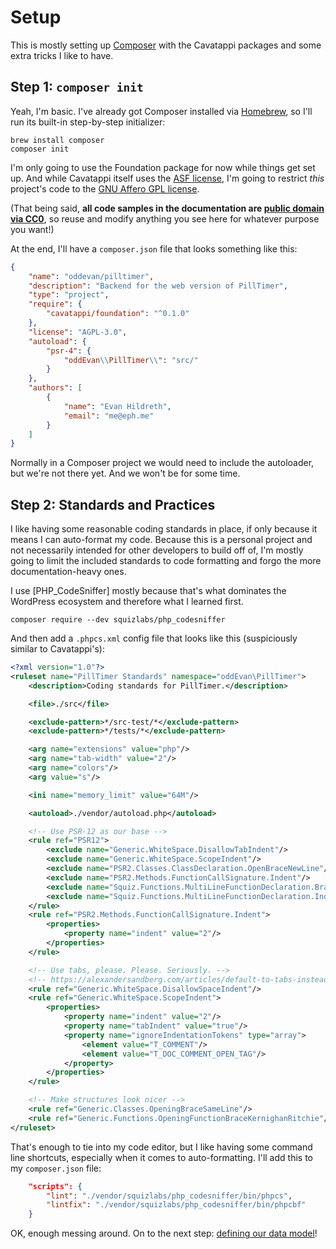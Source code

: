 # Setup

This is mostly setting up [Composer](https://getcomposer.org) with the Cavatappi packages and some extra tricks I like
to have.

## Step 1: `composer init`

Yeah, I'm basic. I've already got Composer installed via [Homebrew](https://brew.sh), so I'll run its built-in
step-by-step initializer:

```shell
brew install composer
composer init
```

I'm only going to use the Foundation package for now while things get set up. And while Cavatappi itself uses the
[ASF license](https://www.apache.org/licenses/LICENSE-2.0), I'm going to restrict _this_ project's code to the
[GNU Affero GPL license](https://www.gnu.org/licenses/agpl-3.0.html).

(That being said, **all code samples in the documentation are
[public domain via CC0](https://creativecommons.org/publicdomain/zero/1.0/)**, so reuse and modify anything you see here
for whatever purpose you want!)

At the end, I'll have a `composer.json` file that looks something like this:

```json
{
	"name": "oddevan/pilltimer",
	"description": "Backend for the web version of PillTimer",
	"type": "project",
	"require": {
		"cavatappi/foundation": "^0.1.0"
	},
	"license": "AGPL-3.0",
	"autoload": {
		"psr-4": {
			"oddEvan\\PillTimer\\": "src/"
		}
	},
	"authors": [
		{
			"name": "Evan Hildreth",
			"email": "me@eph.me"
		}
	]
}
```

Normally in a Composer project we would need to include the autoloader, but we're not there yet. And we won't be for
some time.

## Step 2: Standards and Practices

I like having some reasonable coding standards in place, if only because it means I can auto-format my code. Because
this is a personal project and not necessarily intended for other developers to build off of, I'm mostly going to limit
the included standards to code formatting and forgo the more documentation-heavy ones.

I use [PHP_CodeSniffer] mostly because that's what dominates the WordPress ecosystem and therefore what I learned first.

```shell
composer require --dev squizlabs/php_codesniffer
```

And then add a `.phpcs.xml` config file that looks like this (suspiciously similar to Cavatappi's):

```xml
<?xml version="1.0"?>
<ruleset name="PillTimer Standards" namespace="oddEvan\PillTimer">
	<description>Coding standards for PillTimer.</description>

	<file>./src</file>

	<exclude-pattern>*/src-test/*</exclude-pattern>
	<exclude-pattern>*/tests/*</exclude-pattern>

	<arg name="extensions" value="php"/>
	<arg name="tab-width" value="2"/>
	<arg name="colors"/>
	<arg value="s"/>

	<ini name="memory_limit" value="64M"/>

	<autoload>./vendor/autoload.php</autoload>

	<!-- Use PSR-12 as our base -->
	<rule ref="PSR12">
		<exclude name="Generic.WhiteSpace.DisallowTabIndent"/>
		<exclude name="Generic.WhiteSpace.ScopeIndent"/>
		<exclude name="PSR2.Classes.ClassDeclaration.OpenBraceNewLine"/>
		<exclude name="PSR2.Methods.FunctionCallSignature.Indent"/>
		<exclude name="Squiz.Functions.MultiLineFunctionDeclaration.BraceOnSameLine"/>
		<exclude name="Squiz.Functions.MultiLineFunctionDeclaration.Indent"/>
	</rule>
	<rule ref="PSR2.Methods.FunctionCallSignature.Indent">
		<properties>
			<property name="indent" value="2"/>
		</properties>
	</rule>

	<!-- Use tabs, please. Please. Seriously. -->
	<!-- https://alexandersandberg.com/articles/default-to-tabs-instead-of-spaces-for-an-accessible-first-environment/ -->
	<rule ref="Generic.WhiteSpace.DisallowSpaceIndent"/>
	<rule ref="Generic.WhiteSpace.ScopeIndent">
		<properties>
			<property name="indent" value="2"/>
			<property name="tabIndent" value="true"/>
			<property name="ignoreIndentationTokens" type="array">
				<element value="T_COMMENT"/>
				<element value="T_DOC_COMMENT_OPEN_TAG"/>
			</property>
		</properties>
	</rule>

	<!-- Make structures look nicer -->
	<rule ref="Generic.Classes.OpeningBraceSameLine"/>
	<rule ref="Generic.Functions.OpeningFunctionBraceKernighanRitchie"/>
</ruleset>
```

That's enough to tie into my code editor, but I like having some command line shortcuts, especially when it comes to
auto-formatting. I'll add this to my `composer.json` file:

```json
	"scripts": {
		"lint": "./vendor/squizlabs/php_codesniffer/bin/phpcs",
		"lintfix": "./vendor/squizlabs/php_codesniffer/bin/phpcbf"
	}
```

OK, enough messing around. On to the next step: [defining our data model](02-values.md)!
